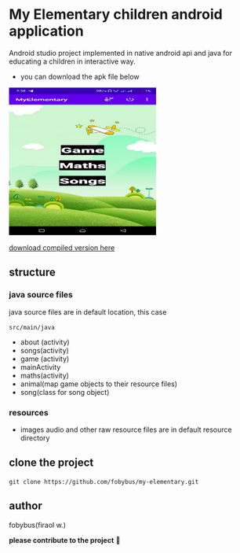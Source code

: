 # My Elementary children android application 
Android studio project implemented in native android api and java for educating a children in 
interactive way. 
* you can download the apk file below
<img src="public/capture.jpg" alt="screen capture" height="300px" width="300px">

[download compiled version here](https://fobybus.github.io/my-elementary/public/download.html)
## structure 
### java source files
java source files are in default location, this case 
```
src/main/java
```
- about (activity)
- songs(activity)
- game (activity)
- mainActivity
- maths(activity)
- animal(map game objects to their resource files)
- song(class for song object)
### resources 
- images audio and other raw resource files are in default resource directory

## clone the project 
```
git clone https://github.com/fobybus/my-elementary.git
```
## author 
fobybus(firaol w.)

**please contribute to the project** 🙏
